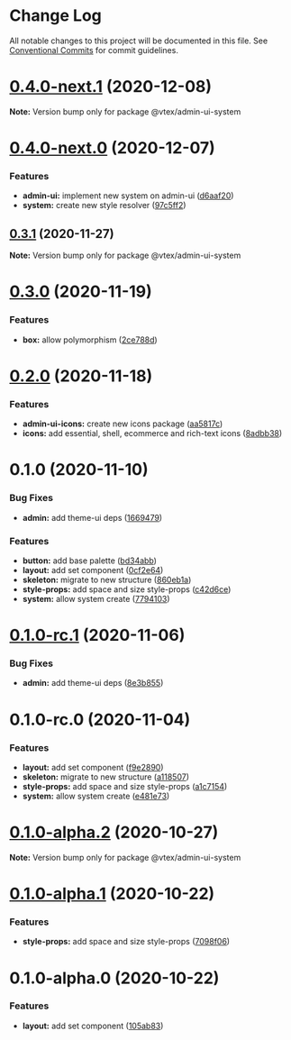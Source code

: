 # Change Log

All notable changes to this project will be documented in this file.
See [Conventional Commits](https://conventionalcommits.org) for commit guidelines.

# [0.4.0-next.1](https://github.com/vtex/onda/compare/@vtex/admin-ui-system@0.4.0-next.0...@vtex/admin-ui-system@0.4.0-next.1) (2020-12-08)

**Note:** Version bump only for package @vtex/admin-ui-system





# [0.4.0-next.0](https://github.com/vtex/onda/compare/@vtex/admin-ui-system@0.3.1...@vtex/admin-ui-system@0.4.0-next.0) (2020-12-07)


### Features

* **admin-ui:** implement new system on admin-ui ([d6aaf20](https://github.com/vtex/onda/commit/d6aaf206f5cce70cbb3de3bb617e54cb5e8de806))
* **system:** create new style resolver ([97c5ff2](https://github.com/vtex/onda/commit/97c5ff2c7e36e6c294ffe9f635090659ae704dec))





## [0.3.1](https://github.com/vtex/onda/compare/@vtex/admin-ui-system@0.3.0...@vtex/admin-ui-system@0.3.1) (2020-11-27)

**Note:** Version bump only for package @vtex/admin-ui-system





# [0.3.0](https://github.com/vtex/onda/compare/@vtex/admin-ui-system@0.2.0...@vtex/admin-ui-system@0.3.0) (2020-11-19)


### Features

* **box:** allow polymorphism ([2ce788d](https://github.com/vtex/onda/commit/2ce788d8e239be1ce209c50d23792d289436e17c))





# [0.2.0](https://github.com/vtex/onda/compare/@vtex/admin-ui-system@0.1.0...@vtex/admin-ui-system@0.2.0) (2020-11-18)


### Features

* **admin-ui-icons:** create new icons package ([aa5817c](https://github.com/vtex/onda/commit/aa5817c96259555949744c0207b0106cd4ffd314))
* **icons:** add essential, shell, ecommerce and rich-text icons ([8adbb38](https://github.com/vtex/onda/commit/8adbb383347bb9c79dd81f2d9742aad42695d05f))





# 0.1.0 (2020-11-10)


### Bug Fixes

* **admin:** add theme-ui deps ([1669479](https://github.com/vtex/onda/commit/1669479dc7263d01db8e548bc73285faa473550e))


### Features

* **button:** add base palette ([bd34abb](https://github.com/vtex/onda/commit/bd34abbc6d514b117df045135d5a1908e20d6fb5))
* **layout:** add set component ([0cf2e64](https://github.com/vtex/onda/commit/0cf2e64982da41b59858782ea66927f48dca25bb))
* **skeleton:** migrate to new structure ([860eb1a](https://github.com/vtex/onda/commit/860eb1aee1e038d3ea658c55dd80f26cfa13d14d))
* **style-props:** add space and size style-props ([c42d6ce](https://github.com/vtex/onda/commit/c42d6cecd9c5515f68e6f9472fb701443e102e38))
* **system:** allow system create ([7794103](https://github.com/vtex/onda/commit/77941035bae1256e5d8934fa9046a3c78ce27aaf))





# [0.1.0-rc.1](https://github.com/vtex/onda/compare/@vtex/admin-ui-system@0.1.0-rc.0...@vtex/admin-ui-system@0.1.0-rc.1) (2020-11-06)


### Bug Fixes

* **admin:** add theme-ui deps ([8e3b855](https://github.com/vtex/onda/commit/8e3b855d0ba1268c13837d3859fee112078405c3))





# 0.1.0-rc.0 (2020-11-04)


### Features

* **layout:** add set component ([f9e2890](https://github.com/vtex/onda/commit/f9e28907a14e675e5fdc935f8ebfe3cf15179f5f))
* **skeleton:** migrate to new structure ([a118507](https://github.com/vtex/onda/commit/a11850778379d4e3f5bb608878daf4d280b3934b))
* **style-props:** add space and size style-props ([a1c7154](https://github.com/vtex/onda/commit/a1c715425062829102452d86ad3fd2887178a30b))
* **system:** allow system create ([e481e73](https://github.com/vtex/onda/commit/e481e73c65bbd35891617e5cb047102f9c251dac))





# [0.1.0-alpha.2](https://github.com/vtex/onda/compare/@vtex/admin-ui-system@0.1.0-alpha.1...@vtex/admin-ui-system@0.1.0-alpha.2) (2020-10-27)

**Note:** Version bump only for package @vtex/admin-ui-system





# [0.1.0-alpha.1](https://github.com/vtex/onda/compare/@vtex/admin-ui-system@0.1.0-alpha.0...@vtex/admin-ui-system@0.1.0-alpha.1) (2020-10-22)


### Features

* **style-props:** add space and size style-props ([7098f06](https://github.com/vtex/onda/commit/7098f06843f0e02d29c6366eca2cb76e84616802))





# 0.1.0-alpha.0 (2020-10-22)


### Features

* **layout:** add set component ([105ab83](https://github.com/vtex/onda/commit/105ab837ac10d3a0442157f98d562e3d0a16949a))
